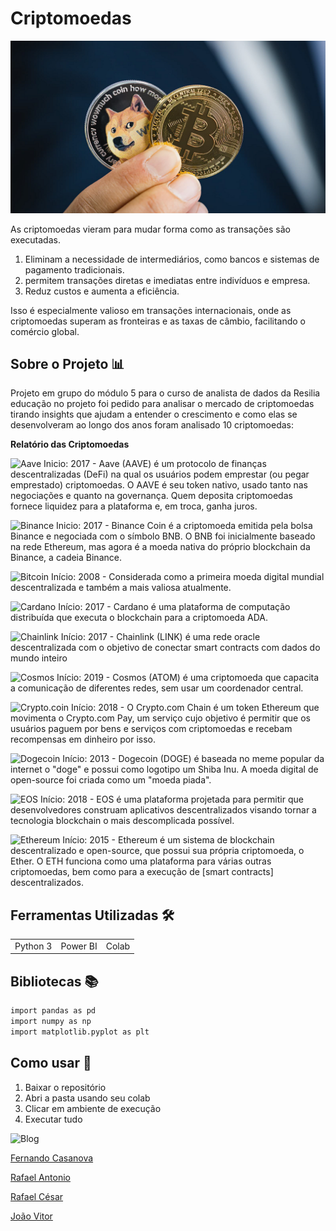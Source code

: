 # Criptomoedas
![BitDoge](./images/bitdoge.png)

As criptomoedas vieram para mudar forma como as transações são executadas. 
1. Eliminam a necessidade de intermediários, como bancos e sistemas de pagamento tradicionais.
2. permitem transações diretas e imediatas entre indivíduos e empresa.
3. Reduz custos e aumenta a eficiência. 

Isso é especialmente valioso em transações internacionais, onde as criptomoedas superam as fronteiras e as taxas de câmbio, facilitando o comércio global.

## Sobre o Projeto 📊

Projeto em grupo do módulo 5 para o curso de analista de dados da Resilia educação
no projeto foi pedido para analisar o mercado de criptomoedas tirando insights que ajudam a entender o crescimento e como elas se desenvolveram ao longo dos anos 
foram analisado 10 criptomoedas: 

**Relatório das Criptomoedas**


![Aave](https://img.shields.io/badge/Aave%20(aave)-B6509E?style=for-the-badge&logo=ghostery&logoColor=2EBAC6) Inicio: 2017 - Aave (AAVE) é um protocolo de finanças descentralizadas (DeFi) na qual os usuários podem emprestar (ou pegar emprestado) criptomoedas. O AAVE é seu token nativo, usado tanto nas negociações e quanto na governança. Quem deposita criptomoedas fornece liquidez para a plataforma e, em troca, ganha juros.

![Binance](https://img.shields.io/badge/Binance%20(BNB)-FCD535?style=for-the-badge&logo=binance&logoColor=white) Inicio: 2017 - Binance Coin é a criptomoeda emitida pela bolsa Binance e negociada com o símbolo BNB. O BNB foi inicialmente baseado na rede Ethereum, mas agora é a moeda nativa do próprio blockchain da Binance, a cadeia Binance.

![Bitcoin](https://img.shields.io/badge/Bitcoin%20(BTC)-000?style=for-the-badge&logo=bitcoin&logoColor=white) Início: 2008 - Considerada como a primeira moeda digital mundial descentralizada e também a mais valiosa atualmente.

![Cardano](https://img.shields.io/badge/Cardano%20(ADA)-2a71d0?style=for-the-badge&logo=cardano&logoColor=white) Início: 2017 - Cardano é uma plataforma de computação distribuída que executa o blockchain para a criptomoeda ADA.

![Chainlink](https://img.shields.io/badge/Chainlink%20(LINK)-375BD2?style=for-the-badge&logo=Chainlink&logoColor=white) Início: 2017 -  Chainlink (LINK) é uma rede oracle descentralizada com o objetivo de conectar smart contracts com dados do mundo inteiro

![Cosmos](https://img.shields.io/badge/Cosmos%20(ATOM)-3C3C3D?style=for-the-badge&logo=REACT&logoColor=white) Início: 2019 - Cosmos (ATOM) é uma criptomoeda que capacita a comunicação de diferentes redes, sem usar um coordenador central.

![Crypto.coin](https://img.shields.io/badge/Crypto.com%20Coin%20(CRO)-002D74?style=for-the-badge&logo=UNITY&logoColor=white) Início: 2018 - O Crypto.com Chain é um token Ethereum que movimenta o Crypto.com Pay, um serviço cujo objetivo é permitir que os usuários paguem por bens e serviços com criptomoedas e recebam recompensas em dinheiro por isso.

![Dogecoin](https://img.shields.io/badge/dogecoin%20(DOGE)-B59A30?style=for-the-badge&logo=dogecoin&logoColor=white) Início: 2013 - Dogecoin (DOGE) é baseada no meme popular da internet o "doge" e possui como logotipo um Shiba Inu. A moeda digital de open-source foi criada como um "moeda piada".

![EOS](https://img.shields.io/badge/EOS%20(EOS)-000?style=for-the-badge&logo=obsidian&logoColor=white) Início: 2018 - EOS é uma plataforma projetada para permitir que desenvolvedores construam aplicativos descentralizados visando tornar a tecnologia blockchain o mais descomplicada possível.

![Ethereum](https://img.shields.io/badge/Ethereum%20(ETH)-3C3C3D?style=for-the-badge&logo=Ethereum&logoColor=white) Início: 2015 - Ethereum é um sistema de blockchain descentralizado e open-source, que possui sua própria criptomoeda, o Ether. O ETH funciona como uma plataforma para várias outras criptomoedas, bem como para a execução de [smart contracts] descentralizados.


## Ferramentas Utilizadas 🛠️

<table>
  <tr>    
    <td>Python 3</td> 
    <td>Power BI</td> 
    <td>Colab</td>     
  </tr> 
</table>

## Bibliotecas 📚
```bash
import pandas as pd
import numpy as np
import matplotlib.pyplot as plt
```

## Como usar 🔌
1. Baixar o repositório
2. Abri a pasta usando seu colab
3. Clicar em ambiente de execução
4. Executar tudo

![Blog](https://img.shields.io/badge/LinkedIn-0077B5?style=for-the-badge&logo=linkedin&logoColor=white)

[Fernando Casanova](https://www.linkedin.com/in/fernandocfs/)

[Rafael Antonio](https://www.linkedin.com/in/rafael-antonio-759a04241/)

[Rafael César](https://www.linkedin.com/in/rafael-data-analyst/)

[João Vitor](https://www.linkedin.com/in/joao-vitor-cunha-chinato/)
